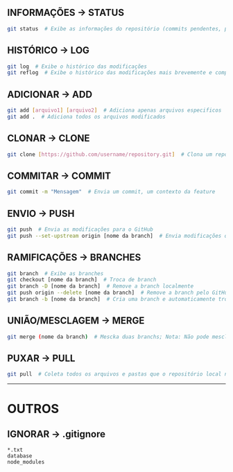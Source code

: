 ## INFORMAÇÕES -> STATUS
``` bash
git status  # Exibe as informações do repositório (commits pendentes, pushs, branch tual, etc)
```

## HISTÓRICO -> LOG
``` bash
git log  # Exibe o histórico das modificações
git reflog  # Exibe o histórico das modificações mais brevemente e compactado
```

## ADICIONAR -> ADD
``` bash
git add [arquivo1] [arquivo2]  # Adiciona apenas arquivos especificos
git add .  # Adiciona todos os arquivos modificados
```

## CLONAR -> CLONE
``` bash
git clone [https://github.com/username/repository.git]  # Clona um repositório
```

## COMMITAR -> COMMIT
``` bash
git commit -m "Mensagem"  # Envia um commit, um contexto da feature
```

## ENVIO -> PUSH
``` bash
git push  # Envia as modificações para o GitHub
git push --set-upstream origin [nome da branch]  # Envia modificações quando a branch não existe
```

## RAMIFICAÇÕES -> BRANCHES
``` bash
git branch  # Exibe as branches
git checkout [nome da branch]  # Troca de branch
git branch -D [nome da branch]  # Remove a branch localmente
git push origin --delete [nome da branch]  # Remove a branch pelo GitHub
git branch -b [nome da branch]  # Cria uma branch e automaticamente troca de branch
```

## UNIÃO/MESCLAGEM -> MERGE
``` bash
git merge (nome da branch)  # Mescka duas branchs; Nota: Não pode mesclar uma branch que você já está
```

## PUXAR -> PULL
``` bash
git pull  # Coleta todos os arquivos e pastas que o repositório local não possui
```

---

# OUTROS

## IGNORAR -> .gitignore
``` .gitignore
*.txt
database
node_modules
```
